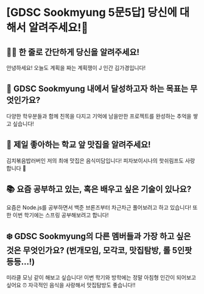 # [GDSC Sookmyung 5문5답] 당신에 대해서 알려주세요!👀

## ☝🏻 한 줄로 간단하게 당신을 알려주세요!
안녕하세요! 오늘도 계획을 짜는 계획쟁이 J 인간 김가경입니다!

## 🎯 GDSC Sookmyung 내에서 달성하고자 하는 목표는 무엇인가요?
다양한 학우분들과 함께 친목을 다지고 기억에 남을만한 프로젝트를 완성하는 추억을 쌓고 싶습니다!

## 🍕 제일 좋아하는 학교 앞 맛집을 알려주세요!
김치볶음밥러버인 저의 최애 맛집은 음식미담입니다! 피자보이시나의 핫쉬림프도 사랑합니다 🤞

## 📚 요즘 공부하고 있는, 혹은 배우고 싶은 기술이 있나요?
요즘은 Node.js를 공부하면서 백준 브론즈부터 차근차근 풀어보려고 하고 있습니다! 
또한 이번 학기에는 스프링 공부해보려고 합니다!

## ❄️ GDSC Sookmyung의 다른 멤버들과 가장 하고 싶은 것은 무엇인가요? (번개모임, 모각코, 맛집탐방, 롤 5인팟 등등...!)
미라클 모닝 같이 해보고 싶습니다! 이번 학기와 방학에는 정말 아침형 인간이 되어보고 싶어요 ⏰
자극적인 음식을 사랑해서 맛집탐방도 좋습니다!! 

